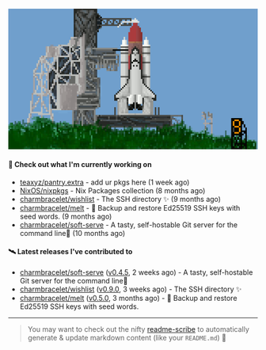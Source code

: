 ![](https://raw.githubusercontent.com/penguwin/penguwin/master/assets/shuttle.gif)

#### 🚀 Check out what I'm currently working on

- [teaxyz/pantry.extra](https://github.com/teaxyz/pantry.extra) - add ur pkgs here (1 week ago)
- [NixOS/nixpkgs](https://github.com/NixOS/nixpkgs) - Nix Packages collection (8 months ago)
- [charmbracelet/wishlist](https://github.com/charmbracelet/wishlist) - The SSH directory ✨ (9 months ago)
- [charmbracelet/melt](https://github.com/charmbracelet/melt) - 🧊 Backup and restore Ed25519 SSH keys with seed words. (9 months ago)
- [charmbracelet/soft-serve](https://github.com/charmbracelet/soft-serve) - A tasty, self-hostable Git server for the command line🍦 (10 months ago)

#### 🛰️ Latest releases I've contributed to

- [charmbracelet/soft-serve](https://github.com/charmbracelet/soft-serve) ([v0.4.5](https://github.com/charmbracelet/soft-serve/releases/tag/v0.4.5), 2 weeks ago) - A tasty, self-hostable Git server for the command line🍦
- [charmbracelet/wishlist](https://github.com/charmbracelet/wishlist) ([v0.9.0](https://github.com/charmbracelet/wishlist/releases/tag/v0.9.0), 3 weeks ago) - The SSH directory ✨
- [charmbracelet/melt](https://github.com/charmbracelet/melt) ([v0.5.0](https://github.com/charmbracelet/melt/releases/tag/v0.5.0), 3 months ago) - 🧊 Backup and restore Ed25519 SSH keys with seed words.

---

> You may want to check out the nifty [readme-scribe](https://github.com/muesli/readme-scribe) to automatically generate & update markdown content (like your `README.md`) 🔭
